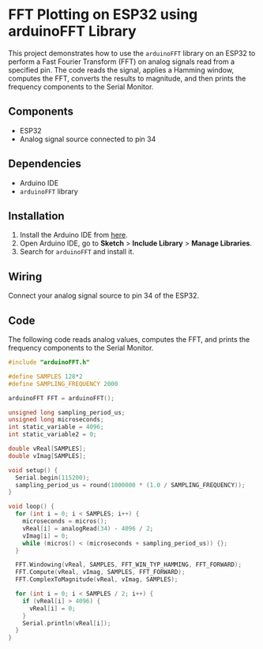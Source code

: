 # FFT Plotting on ESP32 using arduinoFFT Library

This project demonstrates how to use the `arduinoFFT` library on an ESP32 to perform a Fast Fourier Transform (FFT) on analog signals read from a specified pin. The code reads the signal, applies a Hamming window, computes the FFT, converts the results to magnitude, and then prints the frequency components to the Serial Monitor.

## Components

- ESP32
- Analog signal source connected to pin 34

## Dependencies

- Arduino IDE
- `arduinoFFT` library

## Installation

1. Install the Arduino IDE from [here](https://www.arduino.cc/en/software).
2. Open Arduino IDE, go to **Sketch** > **Include Library** > **Manage Libraries**.
3. Search for `arduinoFFT` and install it.

## Wiring

Connect your analog signal source to pin 34 of the ESP32.

## Code

The following code reads analog values, computes the FFT, and prints the frequency components to the Serial Monitor.

```cpp
#include "arduinoFFT.h"

#define SAMPLES 128*2
#define SAMPLING_FREQUENCY 2000

arduinoFFT FFT = arduinoFFT();

unsigned long sampling_period_us;
unsigned long microseconds;
int static_variable = 4096;
int static_variable2 = 0;

double vReal[SAMPLES];
double vImag[SAMPLES];

void setup() {
  Serial.begin(115200);
  sampling_period_us = round(1000000 * (1.0 / SAMPLING_FREQUENCY));
}

void loop() {
  for (int i = 0; i < SAMPLES; i++) {
    microseconds = micros();
    vReal[i] = analogRead(34) - 4096 / 2;
    vImag[i] = 0;
    while (micros() < (microseconds + sampling_period_us)) {};
  }

  FFT.Windowing(vReal, SAMPLES, FFT_WIN_TYP_HAMMING, FFT_FORWARD);
  FFT.Compute(vReal, vImag, SAMPLES, FFT_FORWARD);
  FFT.ComplexToMagnitude(vReal, vImag, SAMPLES);

  for (int i = 0; i < SAMPLES / 2; i++) {
    if (vReal[i] > 4096) {
      vReal[i] = 0;
    }
    Serial.println(vReal[i]);
  }
}
